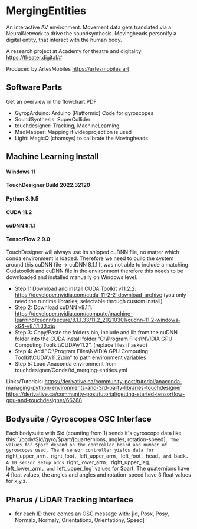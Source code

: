 # MergingEntities
An interactive AV environment. Movement data gets translated via a NeuralNetwork to drive the soundsynthesis. Movingheads personify a digital entity, that interact with the human body.

A research project at Academy for theatre and digitality: https://theater.digital/#

Produced by ArtesMobiles https://artesmobiles.art

## Software Parts
Get an overview in the flowchart.PDF
* GyropArduino: Arduino (Platformio) Code for gyroscopes
* SoundSynthesis: SuperCollider
* touchdesigner: Tracking, MachineLearning
* MadMapper: Mapping if videoprojection is used
* Light: MagicQ (chamsys) to calibrate the Movingheads

## Machine Learning Install
#### Windows 11
#### TouchDesigner  Build 2022.32120
#### Python 3.9.5
#### CUDA 11.2
#### cuDNN 8.1.1
#### TensorFlow 2.9.0
TouchDesigner will always use its shipped cuDNN file, no matter which conda environment is loaded. Therefore we need to build the system around this cuDNN file -> cuDNN 8.1.1
It was not able to include a matching Cudatoolkit and cuDNN file in the environment therefore this needs to be downloaded and installed manually on Windows level. 
* Step 1: Download and install CUDA Toolkit v11.2.2: https://developer.nvidia.com/cuda-11-2-2-download-archive (you only need the runtime libraries, selectable through custom install)
* Step 2: Download cuDNN v8.1.1: https://developer.nvidia.com/compute/machine-learning/cudnn/secure/8.1.1.33/11.2_20210301/cudnn-11.2-windows-x64-v8.1.1.33.zip
* Step 3: Copy/Paste the folders bin, include and lib from the cuDNN folder into the CUDA install folder “C:\Program Files\NVIDIA GPU Computing Toolkit\CUDA\v11.2”. (replace files if asked)
* Step 4: Add "C:\Program Files\NVIDIA GPU Computing Toolkit\CUDA\v11.2\bin" to path environment variables
* Step 5: Load Anaconda environment from touchdesigner/Conda/td_merging-entities.yml

Links/Tutorials:
https://derivative.ca/community-post/tutorial/anaconda-managing-python-environments-and-3rd-party-libraries-touchdesigner
https://derivative.ca/community-post/tutorial/getting-started-tensorflow-gpu-and-touchdesigner/66288

## Bodysuite / Gyroscopes OSC Interface
Each bodysuite with $id (counting from 1) sends it's gyroscope data like this: `/body/$id/gyro/$part/[quarternions, angles, rotation-speed]`.
The values for $part depend on the controller board and number of gyroscopes used. The 6 sensor controller yields data for
`right_upper_arm`, `right_foot`, `left_upper_arm`, `left_foot`, `head`, and `back`.
A 10 sensor setup adds `right_lower_arm`, `right_upper_leg`, `left_lower_arm`, and `left_upper_leg` values for $part.
The quaternions have 4 float values, the angles and angles and rotation-speed have 3 float values for x,y,z.

## Pharus / LiDAR Tracking Interface
* for each ID there comes an OSC message with: [id, Posx, Posy, Normalx, Normaly, Orientationx, Orientationy, Speed]
